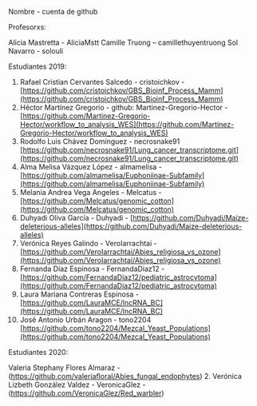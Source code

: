 Nombre - cuenta de github

Profesorxs:

Alicia Mastretta - AliciaMstt
Camille Truong – camillethuyentruong
Sol Navarro - solouli



Estudiantes 2019:
1. Rafael Cristian Cervantes Salcedo - cristoichkov - [https://github.com/cristoichkov/GBS_Bioinf_Process_Mamm](https://github.com/cristoichkov/GBS_Bioinf_Process_Mamm)
2. Héctor Martínez Gregorio - github: Martinez-Gregorio-Hector - [https://github.com/Martinez-Gregorio-Hector/workflow_to_analysis_WES](https://github.com/Martinez-Gregorio-Hector/workflow_to_analysis_WES)
3. Rodolfo Luis Chávez Domínguez - necrosnake91 [https://github.com/necrosnake91/Lung_cancer_transcriptome.git](https://github.com/necrosnake91/Lung_cancer_transcriptome.git)
4. Alma Melisa Vázquez López - almamelisa - [https://github.com/almamelisa/Euphoniinae-Subfamily](https://github.com/almamelisa/Euphoniinae-Subfamily)
5. Melania Andrea Vega Angeles - Melcatus - [https://github.com/Melcatus/genomic_cotton](https://github.com/Melcatus/genomic_cotton)
6. Duhyadi Oliva García - Duhyadi - [https://github.com/Duhyadi/Maize-deleterious-alleles](https://github.com/Duhyadi/Maize-deleterious-alleles)
7. Verónica Reyes Galindo - VeroIarrachtai - [https://github.com/VeroIarrachtai/Abies_religiosa_vs_ozone](https://github.com/VeroIarrachtai/Abies_religiosa_vs_ozone)
8. Fernanda Díaz Espinosa - FernandaDiaz12 - [https://github.com/FernandaDiaz12/pediatric_astrocytoma](https://github.com/FernandaDiaz12/pediatric_astrocytoma)
9. Laura Mariana Contreras Espinosa - [https://github.com/LauraMCE/lncRNA_BC](https://github.com/LauraMCE/lncRNA_BC)
10. José Antonio Urbán Aragon - tono2204 [https://github.com/tono2204/Mezcal_Yeast_Populations](https://github.com/tono2204/Mezcal_Yeast_Populations)






Estudiantes 2020:

Valeria Stephany Flores Almaraz - (https://github.com/valeriafloral/Abies_fungal_endophytes)
2. Verónica Lizbeth González Valdez - VeronicaGlez - (https://github.com/VeronicaGlez/Red_warbler)
